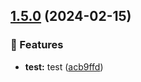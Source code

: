 ## [1.5.0](https://github.com/Djaytan/test-semantic-release/compare/v1.4.0...v1.5.0) (2024-02-15)


### 🌟 Features

* **test:** test ([acb9ffd](https://github.com/Djaytan/test-semantic-release/commit/acb9ffdd9af8d2a962e2f77bbb597ad50a2fa29a))
